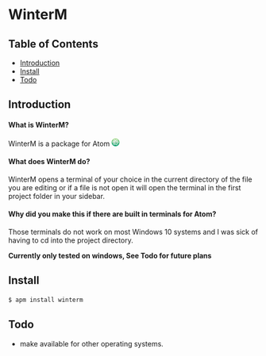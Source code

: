 # WinterM

## Table of Contents

- [Introduction](#introduction)
- [Install](#install)
- [Todo](#todo)


## Introduction

#### What is WinterM?
WinterM is a package for Atom [![Atom Version][atom-image]][atom-url]
#### What does WinterM do?
WinterM opens a terminal of your choice in the current directory of the file you are editing or if a file is not open it will open the terminal in the first project folder in your sidebar.
#### Why did you make this if there are built in terminals for Atom?
Those terminals do not work on most Windows 10 systems and I was sick of having to cd into the project directory.

**Currently only tested on windows, See Todo for future plans**


## Install

```sh
$ apm install winterm
```

## Todo

* make available for other operating systems.

[atom-image]: https://github.com/atom/atom/raw/master/resources/app-icons/stable/png/16.png
[atom-url]: https://github.com/atom/atom
